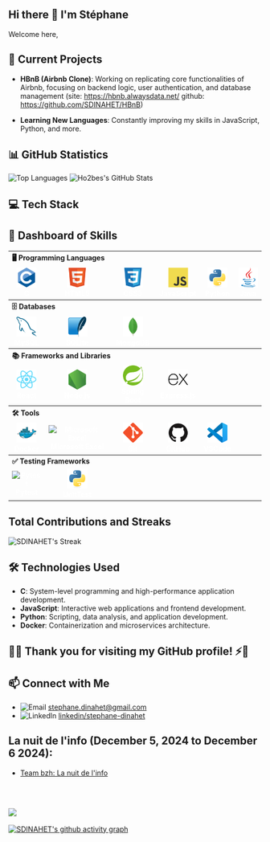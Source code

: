 ## Hi there 👋 I'm Stéphane

<!-- ![Visits](https://img.shields.io/badge/visits-123-blue?style=for-the-badge) -->

Welcome here,
<!--
**SDINAHET/SDINAHET** is a ✨ _special_ ✨ repository because its `README.md` (this file) appears on your GitHub profile.

Here are some ideas to get you started:

- 🔭 I’m currently working on ...
- 🌱 I’m currently learning ...
- 👯 I’m looking to collaborate on ...
- 🤔 I’m looking for help with ...
- 💬 Ask me about ...
- 📫 How to reach me: ...
- 😄 Pronouns: ...
- ⚡ Fun fact: ...
-->

## 🚀 Current Projects
- **HBnB (Airbnb Clone)**: Working on replicating core functionalities of Airbnb, focusing on backend logic, user authentication, and database management (site: https://hbnb.alwaysdata.net/ github: https://github.com/SDINAHET/HBnB)

<!-- -site: https://hbnb.alwaysdata.net/ github: https://github.com/SDINAHET/HBnB -->

- **Learning New Languages**: Constantly improving my skills in JavaScript, Python, and more.


## 📊 GitHub Statistics
![Top Languages](https://github-readme-stats.vercel.app/api/top-langs/?username=SDINAHET&layout=compact&theme=dark)
![Ho2bes's GitHub Stats](https://github-readme-stats.vercel.app/api?username=SDINAHET&show_icons=true&hide_title=true&count_private=true&hide=prs&theme=dark)


<!--
![Contribution Graph](https://github-contribution-graph.ez4o.com/?username=SDINAHET&theme=dark)
-->

## 💻 Tech Stack

<!-- ![C](https://img.shields.io/badge/C-00599C?style=for-the-badge&logo=c&logoColor=white)
![HTML5](https://img.shields.io/badge/html5%20-%23E34F26.svg?&style=for-the-badge&logo=html5&logoColor=white)
![CSS3](https://img.shields.io/badge/css3-%231572B6.svg?&style=for-the-badge&logo=css3&logoColor=white)
![JavaScript](https://img.shields.io/badge/javascript-%23323330.svg?style=for-the-badge&logo=javascript&logoColor=%23F7DF1E)
![Python](https://img.shields.io/badge/python-3670A0?style=for-the-badge&logo=python&logoColor=ffdd54)
![Git](https://img.shields.io/badge/git%20-%23F05033.svg?&style=for-the-badge&logo=git&logoColor=white)
![MySQL](https://img.shields.io/badge/mysql-%2300f.svg?&style=for-the-badge&logo=mysql&logoColor=white)
![SQLite](https://img.shields.io/badge/sqlite-%2307405e.svg?&style=for-the-badge&logo=sqlite&logoColor=white)
![Node.js](https://img.shields.io/badge/node.js-6DA55F?style=for-the-badge&logo=node.js&logoColor=white)
![MongoDB](https://img.shields.io/badge/MongoDB-%234ea94b.svg?&style=for-the-badge&logo=mongodb&logoColor=white)
![Docker](https://img.shields.io/badge/Docker-2496ED?style=for-the-badge&logo=docker&logoColor=white)
![Java](https://img.shields.io/badge/Java-007396?style=for-the-badge&logo=java&logoColor=white)
![Spring Boot](https://img.shields.io/badge/Spring_Boot-6DB33F?style=for-the-badge&logo=springboot&logoColor=white)
![React](https://img.shields.io/badge/react-%2320232a.svg?style=for-the-badge&logo=react&logoColor=%2361DAFB)
![Excel](https://img.shields.io/badge/Microsoft%20Excel-%23319733.svg?style=for-the-badge&logo=microsoft-excel&logoColor=white)
![VBA](https://img.shields.io/badge/VBA-%23007ACC.svg?style=for-the-badge&logo=visual-studio&logoColor=white)
![VS Code](https://img.shields.io/badge/VSCode-007ACC?style=for-the-badge&logo=visual-studio-code&logoColor=white)


<!-- ### Programming Languages:
- ![C](https://img.shields.io/badge/C-00599C?style=for-the-badge&logo=c&logoColor=white)
- ![HTML5](https://img.shields.io/badge/html5%20-%23E34F26.svg?&style=for-the-badge&logo=html5&logoColor=white)
- ![CSS3](https://img.shields.io/badge/css3-%231572B6.svg?&style=for-the-badge&logo=css3&logoColor=white)
- ![JavaScript](https://img.shields.io/badge/javascript-%23323330.svg?style=for-the-badge&logo=javascript&logoColor=%23F7DF1E)
- ![Python](https://img.shields.io/badge/python-3670A0?style=for-the-badge&logo=python&logoColor=ffdd54)
- ![Java](https://img.shields.io/badge/Java-%23007396.svg?style=for-the-badge&logo=java&logoColor=white&logo=coffeescript)
### Version Control:
- ![Git](https://img.shields.io/badge/git%20-%23F05033.svg?&style=for-the-badge&logo=git&logoColor=white)
### Databases:
- ![MySQL](https://img.shields.io/badge/mysql-%2300f.svg?&style=for-the-badge&logo=mysql&logoColor=white)
- ![SQLite](https://img.shields.io/badge/SQLite-%2307405e.svg?&style=for-the-badge&logo=sqlite&logoColor=white)
### Frameworks and Libraries:
- ![Node.js](https://img.shields.io/badge/node.js-6DA55F?style=for-the-badge&logo=node.js&logoColor=white)
- ![Spring Boot](https://img.shields.io/badge/Spring_Boot-6DB33F?style=for-the-badge&logo=springboot&logoColor=white)
- ![React](https://img.shields.io/badge/react-%2320232a.svg?style=for-the-badge&logo=react&logoColor=%2361DAFB)
### Tools:
- ![Docker](https://img.shields.io/badge/Docker-2496ED?style=for-the-badge&logo=docker&logoColor=white)
- ![Microsoft Excel](https://img.shields.io/badge/Microsoft%20Excel-%23319733.svg?style=for-the-badge&logo=microsoft-excel&logoColor=white)
- ![VBA](https://img.shields.io/badge/VBA-%23007ACC.svg?style=for-the-badge&logo=visualstudio&logoColor=white)
![VS Code](https://img.shields.io/badge/VSCode-007ACC?style=for-the-badge&logo=visual-studio-code&logoColor=white)


## Dashboard of Skills

<table>
  <tr>
    <td align="center"><img src="https://img.shields.io/badge/C-00599C?style=for-the-badge&logo=c&logoColor=white" alt="C"></td>
    <td align="center"><img src="https://img.shields.io/badge/html5%20-%23E34F26.svg?&style=for-the-badge&logo=html5&logoColor=white" alt="HTML5"></td>
    <td align="center"><img src="https://img.shields.io/badge/css3-%231572B6.svg?&style=for-the-badge&logo=css3&logoColor=white" alt="CSS3"></td>
    <td align="center"><img src="https://img.shields.io/badge/javascript-%23323330.svg?style=for-the-badge&logo=javascript&logoColor=%23F7DF1E" alt="JavaScript"></td>
  </tr>
  <tr>
    <td align="center"><img src="https://img.shields.io/badge/python-3670A0?style=for-the-badge&logo=python&logoColor=ffdd54" alt="Python"></td>
    <td align="center"><img src="https://img.shields.io/badge/Java-%23007396.svg?style=for-the-badge&logo=java&logoColor=white&logo=coffeescript" alt="Java"></td>
    <td align="center"><img src="https://img.shields.io/badge/mysql-%2300f.svg?&style=for-the-badge&logo=mysql&logoColor=white" alt="MySQL"></td>
    <td align="center"><img src="https://img.shields.io/badge/sqlite-%2307405e.svg?&style=for-the-badge&logo=sqlite&logoColor=white" alt="SQLite"></td>
  </tr>
  <tr>
    <td align="center"><img src="https://img.shields.io/badge/git%20-%23F05033.svg?&style=for-the-badge&logo=git&logoColor=white" alt="Git"></td>
    <td align="center"><img src="https://img.shields.io/badge/react-%2320232a.svg?style=for-the-badge&logo=react&logoColor=%2361DAFB" alt="React"></td>
    <td align="center"><img src="https://img.shields.io/badge/node.js-6DA55F?style=for-the-badge&logo=node.js&logoColor=white" alt="Node.js"></td>
    <td align="center"><img src="https://img.shields.io/badge/Spring_Boot-6DB33F?style=for-the-badge&logo=springboot&logoColor=white" alt="Spring Boot"></td>
  </tr>
  <tr>
    <td align="center"><img src="https://img.shields.io/badge/Docker-2496ED?style=for-the-badge&logo=docker&logoColor=white" alt="Docker"></td>
    <td align="center"><img src="https://img.shields.io/badge/Microsoft%20Excel-%23319733.svg?style=for-the-badge&logo=microsoft-excel&logoColor=white" alt="Microsoft Excel"></td>
    <td align="center"><img src="https://img.shields.io/badge/VBA-%23007ACC.svg?style=for-the-badge&logo=visualstudio&logoColor=white" alt="VBA"></td>
    <td align="center"><img src="https://img.shields.io/badge/MongoDB-%234ea94b.svg?&style=for-the-badge&logo=mongodb&logoColor=white" alt="MongoDB"></td>
  </tr>
</table> -->

<!-- ## Dashboard of Skills

### Programming Languages:
<table>
  <tr>
    <td align="center"><img src="https://img.shields.io/badge/C-00599C?style=for-the-badge&logo=c&logoColor=white" alt="C"></td>
    <td align="center"><img src="https://img.shields.io/badge/html5%20-%23E34F26.svg?&style=for-the-badge&logo=html5&logoColor=white" alt="HTML5"></td>
    <td align="center"><img src="https://img.shields.io/badge/css3-%231572B6.svg?&style=for-the-badge&logo=css3&logoColor=white" alt="CSS3"></td>
    <td align="center"><img src="https://img.shields.io/badge/javascript-%23323330.svg?style=for-the-badge&logo=javascript&logoColor=%23F7DF1E" alt="JavaScript"></td>
    <td align="center"><img src="https://img.shields.io/badge/python-3670A0?style=for-the-badge&logo=python&logoColor=ffdd54" alt="Python"></td>
    <td align="center"><img src="https://img.shields.io/badge/Java-%23007396.svg?style=for-the-badge&logo=java&logoColor=white&logo=coffeescript" alt="Java"></td>
  </tr>
</table>

### Databases:
<table>
  <tr>
    <td align="center"><img src="https://img.shields.io/badge/mysql-%2300f.svg?&style=for-the-badge&logo=mysql&logoColor=white" alt="MySQL"></td>
    <td align="center"><img src="https://img.shields.io/badge/sqlite-%2307405e.svg?&style=for-the-badge&logo=sqlite&logoColor=white" alt="SQLite"></td>
    <td align="center"><img src="https://img.shields.io/badge/MongoDB-%234ea94b.svg?&style=for-the-badge&logo=mongodb&logoColor=white" alt="MongoDB"></td>
  </tr>
</table>

### Frameworks and Libraries:
<table>
  <tr>
    <td align="center"><img src="https://img.shields.io/badge/react-%2320232a.svg?style=for-the-badge&logo=react&logoColor=%2361DAFB" alt="React"></td>
    <td align="center"><img src="https://img.shields.io/badge/node.js-6DA55F?style=for-the-badge&logo=node.js&logoColor=white" alt="Node.js"></td>
    <td align="center"><img src="https://img.shields.io/badge/Spring_Boot-6DB33F?style=for-the-badge&logo=springboot&logoColor=white" alt="Spring Boot"></td>
  </tr>
</table>

### Tools:
<table>
  <tr>
    <td align="center"><img src="https://img.shields.io/badge/Docker-2496ED?style=for-the-badge&logo=docker&logoColor=white" alt="Docker"></td>
    <td align="center"><img src="https://img.shields.io/badge/Microsoft%20Excel-%23319733.svg?style=for-the-badge&logo=microsoft-excel&logoColor=white" alt="Microsoft Excel"></td>
    <td align="center"><img src="https://img.shields.io/badge/VBA-%23007ACC.svg?style=for-the-badge&logo=visualstudio&logoColor=white" alt="VBA"></td>
    <td align="center"><img src="https://img.shields.io/badge/git%20-%23F05033.svg?&style=for-the-badge&logo=git&logoColor=white" alt="Git"></td>
  </tr>
</table> -->

<!-- ## Dashboard of Skills

<table>
  <tr>
    <th colspan="6" align="left">Programming Languages</th>
  </tr>
  <tr>
    <td align="center"><img src="https://img.shields.io/badge/C-00599C?style=for-the-badge&logo=c&logoColor=white" alt="C"></td>
    <td align="center"><img src="https://img.shields.io/badge/html5%20-%23E34F26.svg?&style=for-the-badge&logo=html5&logoColor=white" alt="HTML5"></td>
    <td align="center"><img src="https://img.shields.io/badge/css3-%231572B6.svg?&style=for-the-badge&logo=css3&logoColor=white" alt="CSS3"></td>
    <td align="center"><img src="https://img.shields.io/badge/javascript-%23323330.svg?style=for-the-badge&logo=javascript&logoColor=%23F7DF1E" alt="JavaScript"></td>
    <td align="center"><img src="https://img.shields.io/badge/python-3670A0?style=for-the-badge&logo=python&logoColor=ffdd54" alt="Python"></td>
    <td align="center"><img src="https://img.shields.io/badge/Java-%23007396.svg?style=for-the-badge&logo=java&logoColor=white&logo=coffeescript" alt="Java"></td>
  </tr>
  <tr>
    <th colspan="6" align="left">Databases</th>
  </tr>
  <tr>
    <td align="center"><img src="https://img.shields.io/badge/mysql-%2300f.svg?&style=for-the-badge&logo=mysql&logoColor=white" alt="MySQL"></td>
    <td align="center"><img src="https://img.shields.io/badge/sqlite-%2307405e.svg?&style=for-the-badge&logo=sqlite&logoColor=white" alt="SQLite"></td>
    <td align="center"><img src="https://img.shields.io/badge/MongoDB-%234ea94b.svg?&style=for-the-badge&logo=mongodb&logoColor=white" alt="MongoDB"></td>
    <td colspan="3"></td>
  </tr>
  <tr>
    <th colspan="6" align="left">Frameworks and Libraries</th>
  </tr>
  <tr>
    <td align="center"><img src="https://img.shields.io/badge/react-%2320232a.svg?style=for-the-badge&logo=react&logoColor=%2361DAFB" alt="React"></td>
    <td align="center"><img src="https://img.shields.io/badge/node.js-6DA55F?style=for-the-badge&logo=node.js&logoColor=white" alt="Node.js"></td>
    <td align="center"><img src="https://img.shields.io/badge/Spring_Boot-6DB33F?style=for-the-badge&logo=springboot&logoColor=white" alt="Spring Boot"></td>
	<td align="center"><img src="https://img.shields.io/badge/Express.js-%23000000.svg?style=for-the-badge&logo=express&logoColor=white" alt="Express.js"></td>
    <td colspan="3></td>
  </tr>
  <tr>
    <th colspan="6" align="left">Tools</th>
  </tr>
  <tr>
    <td align="center"><img src="https://img.shields.io/badge/Docker-2496ED?style=for-the-badge&logo=docker&logoColor=white" alt="Docker"></td>
    <td align="center"><img src="https://img.shields.io/badge/Microsoft%20Excel-%23319733.svg?style=for-the-badge&logo=microsoft-excel&logoColor=white" alt="Microsoft Excel"></td>
    <td align="center"><img src="https://img.shields.io/badge/VBA-%23007ACC.svg?style=for-the-badge&logo=visualstudio&logoColor=white" alt="VBA"></td>
    <td align="center"><img src="https://img.shields.io/badge/git%20-%23F05033.svg?&style=for-the-badge&logo=git&logoColor=white" alt="Git"></td>
	<td align="center"><img src="https://img.shields.io/badge/VSCode-007ACC?style=for-the-badge&logo=visual-studio-code&logoColor=white" alt="Visual Studio Code"></td>
    <td colspan="1"></td>
    <td colspan="2"></td>
  </tr>
    <th colspan="6" align="left">Testing Frameworks</th>
  <tr>
    <td align="center"><img src="https://img.shields.io/badge/UnitTest-5A9DD1?style=for-the-badge&logo=python&logoColor=white" alt="UnitTest"></td>
  </tr>
</table> -->
<!--
## Dashboard of Skills

<table>
  <tr>
    <th colspan="6" align="left"> 🖥️ Programming Languages</th>
  </tr>
  <tr>
    <td align="center"><img src="https://img.shields.io/badge/C-00599C?style=for-the-badge&logo=c&logoColor=white" alt="C"></td>
    <td align="center"><img src="https://img.shields.io/badge/html5%20-%23E34F26.svg?&style=for-the-badge&logo=html5&logoColor=white" alt="HTML5"></td>
    <td align="center"><img src="https://img.shields.io/badge/css3-%231572B6.svg?&style=for-the-badge&logo=css3&logoColor=white" alt="CSS3"></td>
    <td align="center"><img src="https://img.shields.io/badge/javascript-%23323330.svg?style=for-the-badge&logo=javascript&logoColor=%23F7DF1E" alt="JavaScript"></td>
    <td align="center"><img src="https://img.shields.io/badge/python-3670A0?style=for-the-badge&logo=python&logoColor=ffdd54" alt="Python"></td>
    <td align="center"><img src="https://img.shields.io/badge/Java-%23007396.svg?style=for-the-badge&logo=java&logoColor=white&logo=coffeescript" alt="Java"></td>
  </tr>
  <tr>
    <th colspan="6" align="left"> 🗄️Databases</th>
  </tr>
  <tr>
    <td align="center"><img src="https://img.shields.io/badge/mysql-%2300f.svg?&style=for-the-badge&logo=mysql&logoColor=white" alt="MySQL"></td>
    <td align="center"><img src="https://img.shields.io/badge/sqlite-%2307405e.svg?&style=for-the-badge&logo=sqlite&logoColor=white" alt="SQLite"></td>
    <td align="center"><img src="https://img.shields.io/badge/MongoDB-%234ea94b.svg?&style=for-the-badge&logo=mongodb&logoColor=white" alt="MongoDB"></td>
    <td colspan="3"></td>
  </tr>
  <tr>
    <th colspan="6" align="left"> 📚 Frameworks and Libraries</th>
  </tr>
  <tr>
    <td align="center"><img src="https://img.shields.io/badge/react-%2320232a.svg?style=for-the-badge&logo=react&logoColor=%2361DAFB" alt="React"></td>
    <td align="center"><img src="https://img.shields.io/badge/node.js-6DA55F?style=for-the-badge&logo=node.js&logoColor=white" alt="Node.js"></td>
    <td align="center"><img src="https://img.shields.io/badge/Spring_Boot-6DB33F?style=for-the-badge&logo=springboot&logoColor=white" alt="Spring Boot"></td>
    <td align="center"><img src="https://img.shields.io/badge/Express.js-%23000000.svg?style=for-the-badge&logo=express&logoColor=white" alt="Express.js"></td>
    <td colspan="2"></td>
  </tr>
  <tr>
    <th colspan="6" align="left"> 🛠️ Tools</th>
  </tr>
  <tr>
    <td align="center"><img src="https://img.shields.io/badge/Docker-2496ED?style=for-the-badge&logo=docker&logoColor=white" alt="Docker"></td>
    <td align="center"><img src="https://img.shields.io/badge/Microsoft%20Excel-%23319733.svg?style=for-the-badge&logo=microsoft-excel&logoColor=white" alt="Microsoft Excel"></td>
    <!-- <td align="center"><img src="https://your-hosting-service.com/excel-logo.png" alt="Microsoft Excel" width="60" height="60"><br>Microsoft Excel</td>
    <td align="center"><img src="https://img.shields.io/badge/VBA-%23007ACC.svg?style=for-the-badge&logo=visualstudio&logoColor=white" alt="VBA"></td>
    <td align="center"><img src="https://img.shields.io/badge/git%20-%23F05033.svg?&style=for-the-badge&logo=git&logoColor=white" alt="Git"></td>
    <td align="center"><img src="https://img.shields.io/badge/VSCode-007ACC?style=for-the-badge&logo=visual-studio-code&logoColor=white" alt="Visual Studio Code"></td>
    <td colspan="1"></td>
  </tr>
  <tr>
    <th colspan="6" align="left"> ✅ Testing Frameworks</th>
  </tr>
  <!-- <tr>
    <td align="center"><img src="https://img.shields.io/badge/UnitTest-5A9DD1?style=for-the-badge&logo=python&logoColor=white" alt="UnitTest"></td>
    <td align="center"><img src="https://raw.githubusercontent.com/devicons/devicon/master/icons/python/python-original.svg" alt="UnitTest" width="60" height="60"><br>UnitTest</td>
     <td align="center"><img src="https://upload.wikimedia.org/wikipedia/commons/b/ba/Pytest_logo.svg" alt="Pytest" width="60" height="60"><br>Pytest</td>
    <!-- <td align="center"><img src="https://img.shields.io/badge/Jest-C21325?style=for-the-badge&logo=jest&logoColor=white" alt="Jest"></td>
    <td colspan="4"></td>
  </tr>
</table> -->


<!-- ## 🚀 Dashboard of Skills

<table>
  <tr>
    <th colspan="6" align="left"> 🖥️ Programming Languages</th>
  </tr>
  <tr>
    <td align="center">
      <img src="https://img.shields.io/badge/C-00599C?style=for-the-badge&logo=c&logoColor=white" alt="C">
    </td>
    <td align="center">
      <img src="https://img.shields.io/badge/html5%20-%23E34F26.svg?&style=for-the-badge&logo=html5&logoColor=white" alt="HTML5">
    </td>
    <td align="center">
      <img src="https://img.shields.io/badge/css3-%231572B6.svg?&style=for-the-badge&logo=css3&logoColor=white" alt="CSS3">
    </td>
    <td align="center">
      <img src="https://img.shields.io/badge/javascript-%23323330.svg?style=for-the-badge&logo=javascript&logoColor=%23F7DF1E" alt="JavaScript">
    </td>
    <td align="center">
      <img src="https://img.shields.io/badge/python-3670A0?style=for-the-badge&logo=python&logoColor=ffdd54" alt="Python">
    </td>
    <td align="center">
      <img src="https://img.shields.io/badge/Java-%23007396.svg?style=for-the-badge&logo=java&logoColor=white&logo=coffeescript" alt="Java">
    </td>
  </tr>
  <tr>
    <th colspan="6" align="left"> 🗄️ Databases</th>
  </tr>
  <tr>
    <td align="center">
      <img src="https://img.shields.io/badge/mysql-%2300f.svg?&style=for-the-badge&logo=mysql&logoColor=white" alt="MySQL">
    </td>
    <td align="center">
      <img src="https://img.shields.io/badge/sqlite-%2307405e.svg?&style=for-the-badge&logo=sqlite&logoColor=white" alt="SQLite">
    </td>
    <td align="center">
      <img src="https://img.shields.io/badge/MongoDB-%234ea94b.svg?&style=for-the-badge&logo=mongodb&logoColor=white" alt="MongoDB">
    </td>
    <td colspan="3"></td>
  </tr>
  <tr>
    <th colspan="6" align="left"> 📚 Frameworks and Libraries</th>
  </tr>
  <tr>
    <td align="center">
      <img src="https://img.shields.io/badge/react-%2320232a.svg?style=for-the-badge&logo=react&logoColor=%2361DAFB" alt="React">
    </td>
    <td align="center">
      <img src="https://img.shields.io/badge/node.js-6DA55F?style=for-the-badge&logo=node.js&logoColor=white" alt="Node.js">
    </td>
    <td align="center">
      <img src="https://img.shields.io/badge/Spring_Boot-6DB33F?style=for-the-badge&logo=springboot&logoColor=white" alt="Spring Boot">
    </td>
    <td align="center">
      <img src="https://img.shields.io/badge/Express.js-%23000000.svg?style=for-the-badge&logo=express&logoColor=white" alt="Express.js">
    </td>
    <td colspan="2"></td>
  </tr>
  <tr>
    <th colspan="6" align="left"> 🛠️ Tools</th>
  </tr>
  <tr>
    <td align="center">
      <img src="https://img.shields.io/badge/Docker-2496ED?style=for-the-badge&logo=docker&logoColor=white" alt="Docker">
    </td>
    <td align="center">
      <img src="https://img.shields.io/badge/Microsoft%20Excel-%23319733.svg?style=for-the-badge&logo=microsoft-excel&logoColor=white" alt="Microsoft Excel">
    </td>
    <td align="center">
      <img src="https://img.shields.io/badge/VBA-%23007ACC.svg?style=for-the-badge&logo=visualstudio&logoColor=white" alt="VBA">
    </td>
    <td align="center">
      <img src="https://img.shields.io/badge/git%20-%23F05033.svg?&style=for-the-badge&logo=git&logoColor=white" alt="Git">
    </td>
    <td align="center">
      <img src="https://img.shields.io/badge/VSCode-007ACC?style=for-the-badge&logo=visual-studio-code&logoColor=white" alt="Visual Studio Code">
    </td>
    <td colspan="1"></td>
  </tr>
  <tr>
    <th colspan="6" align="left"> ✅ Testing Frameworks</th>
  </tr>
  <tr>
    <td align="center">
      <img src="https://raw.githubusercontent.com/devicons/devicon/master/icons/python/python-original.svg" alt="UnitTest" width="60" height="60"><br>UnitTest
    </td>
    <td align="center">
      <img src="https://upload.wikimedia.org/wikipedia/commons/b/ba/Pytest_logo.svg" alt="Pytest" width="60" height="60"><br>Pytest
    </td>
    <td colspan="4"></td>
  </tr>
</table> -->


<!-- ### Dashboard of Skills

<table>
  <tr>
    <th colspan="6" align="left"> 🖥️ Programming Languages</th>
  </tr>
  <tr>
    <td align="center">
      <img src="https://raw.githubusercontent.com/devicons/devicon/master/icons/c/c-original.svg" alt="C" width="60" height="60"><br>C
    </td>
    <td align="center">
      <img src="https://raw.githubusercontent.com/devicons/devicon/master/icons/html5/html5-original.svg" alt="HTML5" width="60" height="60"><br>HTML5
    </td>
    <td align="center">
      <img src="https://raw.githubusercontent.com/devicons/devicon/master/icons/css3/css3-original.svg" alt="CSS3" width="60" height="60"><br>CSS3
    </td>
    <td align="center">
      <img src="https://raw.githubusercontent.com/devicons/devicon/master/icons/javascript/javascript-original.svg" alt="JavaScript" width="60" height="60"><br>JavaScript
    </td>
    <td align="center">
      <img src="https://raw.githubusercontent.com/devicons/devicon/master/icons/python/python-original.svg" alt="Python" width="60" height="60"><br>Python
    </td>
    <td align="center">
      <img src="https://raw.githubusercontent.com/devicons/devicon/master/icons/java/java-original.svg" alt="Java" width="60" height="60"><br>Java
    </td>
  </tr>
  <tr>
    <th colspan="6" align="left"> 🗄️ Databases</th>
  </tr>
  <tr>
    <td align="center">
      <img src="https://raw.githubusercontent.com/devicons/devicon/master/icons/mysql/mysql-original.svg" alt="MySQL" width="60" height="60"><br>MySQL
    </td>
    <td align="center">
      <img src="https://raw.githubusercontent.com/devicons/devicon/master/icons/sqlite/sqlite-original.svg" alt="SQLite" width="60" height="60"><br>SQLite
    </td>
    <td align="center">
      <img src="https://raw.githubusercontent.com/devicons/devicon/master/icons/mongodb/mongodb-original.svg" alt="MongoDB" width="60" height="60"><br>MongoDB
    </td>
    <td colspan="3"></td>
  </tr>
  <tr>
    <th colspan="6" align="left"> 📚 Frameworks and Libraries</th>
  </tr>
  <tr>
    <td align="center">
      <img src="https://raw.githubusercontent.com/devicons/devicon/master/icons/react/react-original.svg" alt="React" width="60" height="60"><br>React
    </td>
    <td align="center">
      <img src="https://raw.githubusercontent.com/devicons/devicon/master/icons/nodejs/nodejs-original.svg" alt="Node.js" width="60" height="60"><br>Node.js
    </td>
    <td align="center">
      <img src="https://raw.githubusercontent.com/devicons/devicon/master/icons/spring/spring-original.svg" alt="Spring Boot" width="60" height="60"><br>Spring Boot
    </td>
    <td align="center">
      <img src="https://raw.githubusercontent.com/devicons/devicon/master/icons/express/express-original.svg" alt="Express.js" width="60" height="60"><br>Express.js
    </td>
    <td colspan="2"></td>
  </tr>
  <tr>
    <th colspan="6" align="left"> 🛠️ Tools</th>
  </tr>
  <tr>
    <td align="center">
      <img src="https://raw.githubusercontent.com/devicons/devicon/master/icons/docker/docker-original.svg" alt="Docker" width="60" height="60"><br>Docker
    </td>
      <td align="center">
    <img src="https://upload.wikimedia.org/wikipedia/commons/7/73/Microsoft_Excel_2013-2019_logo.svg" alt="Microsoft Excel" width="60" height="60"><br>Microsoft Excel
  </td>
    <td align="center">
      <img src="https://raw.githubusercontent.com/devicons/devicon/master/icons/git/git-original.svg" alt="Git" width="60" height="60"><br>Git
    </td>
    <td align="center">
      <img src="https://raw.githubusercontent.com/devicons/devicon/master/icons/vscode/vscode-original.svg" alt="VSCode" width="60" height="60"><br>VSCode
    </td>
    <td colspan="2"></td>
  </tr>
  <tr>
    <th colspan="6" align="left"> ✅ Testing Frameworks</th>
  </tr>
  <tr>
    <td align="center">
      <img src="https://raw.githubusercontent.com/devicons/devicon/master/icons/python/python-original.svg" alt="UnitTest" width="60" height="60"><br>UnitTest
    </td>
      <td align="center">
      <img src="https://upload.wikimedia.org/wikipedia/commons/b/ba/Pytest_logo.svg" alt="Pytest" width="60" height="60"><br>Pytest
    </td>
     <td colspan="4"></td>
  </tr>
</table> -->

<!-- ## 🚀 Dashboard of Skills

<table>
  <tr>
    <th colspan="6" align="left"> 🖥️ Programming Languages</th>
  </tr>
  <tr>
    <td align="center">
      <a href="https://en.wikipedia.org/wiki/C_(programming_language)">
        <img src="https://raw.githubusercontent.com/devicons/devicon/master/icons/c/c-original.svg" alt="C" width="40" height="40"><br>C
      </a>
    </td>
    <td align="center">
      <a href="https://en.wikipedia.org/wiki/HTML5">
        <img src="https://raw.githubusercontent.com/devicons/devicon/master/icons/html5/html5-original.svg" alt="HTML5" width="40" height="40"><br>HTML5
      </a>
    </td>
    <td align="center">
      <a href="https://en.wikipedia.org/wiki/CSS">
        <img src="https://raw.githubusercontent.com/devicons/devicon/master/icons/css3/css3-original.svg" alt="CSS3" width="40" height="40"><br>CSS3
      </a>
    </td>
    <td align="center">
      <a href="https://en.wikipedia.org/wiki/JavaScript">
        <img src="https://raw.githubusercontent.com/devicons/devicon/master/icons/javascript/javascript-original.svg" alt="JavaScript" width="40" height="40"><br>JavaScript
      </a>
    </td>
    <td align="center">
      <a href="https://en.wikipedia.org/wiki/Python_(programming_language)">
        <img src="https://raw.githubusercontent.com/devicons/devicon/master/icons/python/python-original.svg" alt="Python" width="40" height="40"><br>Python
      </a>
    </td>
    <td align="center">
      <a href="https://en.wikipedia.org/wiki/Java_(programming_language)">
        <img src="https://raw.githubusercontent.com/devicons/devicon/master/icons/java/java-original.svg" alt="Java" width="40" height="40"><br>Java
      </a>
    </td>
  </tr>
  <tr>
    <th colspan="6" align="left"> 🗄️ Databases</th>
  </tr>
  <tr>
    <td align="center">
      <a href="https://en.wikipedia.org/wiki/MySQL">
        <img src="https://raw.githubusercontent.com/devicons/devicon/master/icons/mysql/mysql-original.svg" alt="MySQL" width="40" height="40"><br>MySQL
      </a>
    </td>
    <td align="center">
      <a href="https://en.wikipedia.org/wiki/SQLite">
        <img src="https://raw.githubusercontent.com/devicons/devicon/master/icons/sqlite/sqlite-original.svg" alt="SQLite" width="40" height="40"><br>SQLite
      </a>
    </td>
    <td align="center">
      <a href="https://en.wikipedia.org/wiki/MongoDB">
        <img src="https://raw.githubusercontent.com/devicons/devicon/master/icons/mongodb/mongodb-original.svg" alt="MongoDB" width="40" height="40"><br>MongoDB
      </a>
    </td>
    <td colspan="3"></td>
  </tr>
  <tr>
    <th colspan="6" align="left"> 📚 Frameworks and Libraries</th>
  </tr>
  <tr>
    <td align="center">
      <a href="https://en.wikipedia.org/wiki/React_(JavaScript_library)">
        <img src="https://raw.githubusercontent.com/devicons/devicon/master/icons/react/react-original.svg" alt="React" width="40" height="40"><br>React
      </a>
    </td>
    <td align="center">
      <a href="https://en.wikipedia.org/wiki/Node.js">
        <img src="https://raw.githubusercontent.com/devicons/devicon/master/icons/nodejs/nodejs-original.svg" alt="Node.js" width="40" height="40"><br>Node.js
      </a>
    </td>
    <td align="center">
      <a href="https://en.wikipedia.org/wiki/Spring_Framework">
        <img src="https://raw.githubusercontent.com/devicons/devicon/master/icons/spring/spring-original.svg" alt="Spring Boot" width="40" height="40"><br>Spring Boot
      </a>
    </td>
    <td align="center">
      <a href="https://en.wikipedia.org/wiki/Express.js">
        <img src="https://raw.githubusercontent.com/devicons/devicon/master/icons/express/express-original.svg" alt="Express.js" width="40" height="40"><br>Express.js
      </a>
    </td>
    <td colspan="2"></td>
  </tr>
  <tr>
    <th colspan="6" align="left"> 🛠️ Tools</th>
  </tr>
  <tr>
    <td align="center">
      <a href="https://en.wikipedia.org/wiki/Docker_(software)">
        <img src="https://raw.githubusercontent.com/devicons/devicon/master/icons/docker/docker-original.svg" alt="Docker" width="40" height="40"><br>Docker
      </a>
    </td>
    <td align="center">
      <a href="https://en.wikipedia.org/wiki/Microsoft_Excel">
        <img src="https://upload.wikimedia.org/wikipedia/commons/7/73/Microsoft_Excel_2013-2019_logo.svg" alt="Microsoft Excel" width="40" height="40"><br>Microsoft Excel
      </a>
    </td>
    <td align="center">
      <a href="https://en.wikipedia.org/wiki/Git">
        <img src="https://raw.githubusercontent.com/devicons/devicon/master/icons/git/git-original.svg" alt="Git" width="40" height="40"><br>Git
      </a>
    </td>
    <td align="center">
    <a href="https://en.wikipedia.org/wiki/GitHub">
      <img src="https://raw.githubusercontent.com/devicons/devicon/master/icons/github/github-original.svg" alt="GitHub" width="40" height="40"><br>GitHub
    </a>
  </td>
    <td align="center">
      <a href="https://en.wikipedia.org/wiki/Visual_Studio_Code">
        <img src="https://raw.githubusercontent.com/devicons/devicon/master/icons/vscode/vscode-original.svg" alt="VSCode" width="40" height="40"><br>VSCode
      </a>
    </td>
    <td colspan="1"></td>
  </tr>
  <tr>
    <th colspan="6" align="left"> ✅ Testing Frameworks</th>
  </tr>
  <tr>
    <td align="center">
      <a href="https://en.wikipedia.org/wiki/Pytest">
        <img src="https://upload.wikimedia.org/wikipedia/commons/b/ba/Pytest_logo.svg" alt="Pytest" width="40" height="40"><br>Pytest
      </a>
    </td>
    <td align="center">
      <a href="https://en.wikipedia.org/wiki/Unit_testing">
        <img src="https://raw.githubusercontent.com/devicons/devicon/master/icons/python/python-original.svg" alt="UnitTest" width="40" height="40"><br>UnitTest
      </a>
    </td>
    <td colspan="4"></td>
  </tr>
</table> -->

## 🚀 Dashboard of Skills

<table>
  <tr>
    <th colspan="6" align="left"> 🖥️ Programming Languages</th>
  </tr>
  <tr>
    <td align="center">
      <a href="https://en.wikipedia.org/wiki/C_(programming_language)" style="color: white; text-decoration: none; font-weight: bold;">
        <img src="https://raw.githubusercontent.com/devicons/devicon/master/icons/c/c-original.svg" alt="C" width="40" height="40"><br>C
      </a>
    </td>
    <td align="center">
      <a href="https://en.wikipedia.org/wiki/HTML5" style="color: white; text-decoration: none; font-weight: bold;">
        <img src="https://raw.githubusercontent.com/devicons/devicon/master/icons/html5/html5-original.svg" alt="HTML5" width="40" height="40"><br>HTML5
      </a>
    </td>
    <td align="center">
      <a href="https://en.wikipedia.org/wiki/CSS" style="color: white; text-decoration: none; font-weight: bold;">
        <img src="https://raw.githubusercontent.com/devicons/devicon/master/icons/css3/css3-original.svg" alt="CSS3" width="40" height="40"><br>CSS3
      </a>
    </td>
    <td align="center">
      <a href="https://en.wikipedia.org/wiki/JavaScript" style="color: white; text-decoration: none; font-weight: bold;">
        <img src="https://raw.githubusercontent.com/devicons/devicon/master/icons/javascript/javascript-original.svg" alt="JavaScript" width="40" height="40"><br>JavaScript
      </a>
    </td>
    <td align="center">
      <a href="https://en.wikipedia.org/wiki/Python_(programming_language)" style="color: white; text-decoration: none; font-weight: bold;">
        <img src="https://raw.githubusercontent.com/devicons/devicon/master/icons/python/python-original.svg" alt="Python" width="40" height="40"><br>Python
      </a>
    </td>
    <td align="center">
      <a href="https://en.wikipedia.org/wiki/Java_(programming_language)" style="color: white; text-decoration: none; font-weight: bold;">
        <img src="https://raw.githubusercontent.com/devicons/devicon/master/icons/java/java-original.svg" alt="Java" width="40" height="40"><br>Java
      </a>
    </td>
  </tr>
  <tr>
    <th colspan="6" align="left"> 🗄️ Databases</th>
  </tr>
  <tr>
    <td align="center">
      <a href="https://en.wikipedia.org/wiki/MySQL" style="color: white; text-decoration: none; font-weight: bold;">
        <img src="https://raw.githubusercontent.com/devicons/devicon/master/icons/mysql/mysql-original.svg" alt="MySQL" width="40" height="40"><br>MySQL
      </a>
    </td>
    <td align="center">
      <a href="https://en.wikipedia.org/wiki/SQLite" style="color: white; text-decoration: none; font-weight: bold;">
        <img src="https://raw.githubusercontent.com/devicons/devicon/master/icons/sqlite/sqlite-original.svg" alt="SQLite" width="40" height="40"><br>SQLite
      </a>
    </td>
    <td align="center">
      <a href="https://en.wikipedia.org/wiki/MongoDB" style="color: white; text-decoration: none; font-weight: bold;">
        <img src="https://raw.githubusercontent.com/devicons/devicon/master/icons/mongodb/mongodb-original.svg" alt="MongoDB" width="40" height="40"><br>MongoDB
      </a>
    </td>
    <td colspan="3"></td>
  </tr>
  <tr>
    <th colspan="6" align="left"> 📚 Frameworks and Libraries</th>
  </tr>
  <tr>
    <td align="center">
      <a href="https://en.wikipedia.org/wiki/React_(JavaScript_library)" style="color: white; text-decoration: none; font-weight: bold;">
        <img src="https://raw.githubusercontent.com/devicons/devicon/master/icons/react/react-original.svg" alt="React" width="40" height="40"><br>React
      </a>
    </td>
    <td align="center">
      <a href="https://en.wikipedia.org/wiki/Node.js" style="color: white; text-decoration: none; font-weight: bold;">
        <img src="https://raw.githubusercontent.com/devicons/devicon/master/icons/nodejs/nodejs-original.svg" alt="Node.js" width="40" height="40"><br>Node.js
      </a>
    </td>
    <td align="center">
      <a href="https://en.wikipedia.org/wiki/Spring_Framework" style="color: white; text-decoration: none; font-weight: bold;">
        <img src="https://raw.githubusercontent.com/devicons/devicon/master/icons/spring/spring-original.svg" alt="Spring Boot" width="40" height="40"><br>Spring Boot
      </a>
    </td>
    <td align="center">
      <a href="https://en.wikipedia.org/wiki/Express.js" style="color: white; text-decoration: none; font-weight: bold;">
        <img src="https://raw.githubusercontent.com/devicons/devicon/master/icons/express/express-original.svg" alt="Express.js" width="40" height="40"><br>Express.js
      </a>
    </td>
    <td colspan="2"></td>
  </tr>
  <tr>
    <th colspan="6" align="left"> 🛠️ Tools</th>
  </tr>
  <tr>
    <td align="center">
      <a href="https://en.wikipedia.org/wiki/Docker_(software)" style="color: white; text-decoration: none; font-weight: bold;">
        <img src="https://raw.githubusercontent.com/devicons/devicon/master/icons/docker/docker-original.svg" alt="Docker" width="40" height="40"><br>Docker
      </a>
    </td>
    <td align="center">
      <a href="https://en.wikipedia.org/wiki/Microsoft_Excel" style="color: white; text-decoration: none; font-weight: bold;">
        <img src="https://upload.wikimedia.org/wikipedia/commons/7/73/Microsoft_Excel_2013-2019_logo.svg" alt="Microsoft Excel" width="40" height="40"><br>Microsoft Excel
      </a>
    </td>
    <td align="center">
      <a href="https://en.wikipedia.org/wiki/Git" style="color: white; text-decoration: none; font-weight: bold;">
        <img src="https://raw.githubusercontent.com/devicons/devicon/master/icons/git/git-original.svg" alt="Git" width="40" height="40"><br>Git
      </a>
    </td>
    <td align="center">
      <a href="https://en.wikipedia.org/wiki/GitHub" style="color: white; text-decoration: none; font-weight: bold;">
        <img src="https://raw.githubusercontent.com/devicons/devicon/master/icons/github/github-original.svg" alt="GitHub" width="40" height="40"><br>GitHub
      </a>
    </td>
    <td align="center">
      <a href="https://en.wikipedia.org/wiki/Visual_Studio_Code" style="color: white; text-decoration: none; font-weight: bold;">
        <img src="https://raw.githubusercontent.com/devicons/devicon/master/icons/vscode/vscode-original.svg" alt="VSCode" width="40" height="40"><br>VSCode
      </a>
    </td>
    <td colspan="1"></td>
  </tr>
  <tr>
    <th colspan="6" align="left"> ✅ Testing Frameworks</th>
  </tr>
  <tr>
    <td align="center">
      <a href="https://en.wikipedia.org/wiki/Pytest" style="color: white; text-decoration: none; font-weight: bold;">
        <img src="https://upload.wikimedia.org/wikipedia/commons/b/ba/Pytest_logo.svg" alt="Pytest" width="40" height="40"><br>Pytest
      </a>
    </td>
    <td align="center">
      <a href="https://en.wikipedia.org/wiki/Unit_testing" style="color: white; text-decoration: none; font-weight: bold;">
        <img src="https://raw.githubusercontent.com/devicons/devicon/master/icons/python/python-original.svg" alt="UnitTest" width="40" height="40"><br>UnitTest
      </a>
    </td>
    <td colspan="4"></td>
  </tr>
</table>



<!-- [Prisma](https://img.shields.io/badge/Prisma-1B222D?style=for-the-badge&logo=prisma&logoColor=white)
![PostgreSQL](https://img.shields.io/badge/PostgreSQL-4169E1?style=for-the-badge&logo=postgresql&logoColor=white) -->


## Total Contributions and Streaks

![SDINAHET's Streak](https://streak-stats.demolab.com?user=SDINAHET&theme=react&card_width=1000)

## 🛠 Technologies Used

- **C**: System-level programming and high-performance application development.
- **JavaScript**: Interactive web applications and frontend development.
- **Python**: Scripting, data analysis, and application development.
- **Docker**: Containerization and microservices architecture.
<!--- **Prisma**: Next-generation ORM for PostgreSQL and MongoDB.
- **PostgreSQL**: Robust relational database management.
-->

## 🙂😄 Thank you for visiting my GitHub profile! ⚡💬

<!-- ## 📫 Connect with Me -->
<!-- - Email: [stephane.dinahet@gmail.com](mailto:stephane.dinahet@gmail.com)
- LinkedIn: [linkedin/stephane-dinahet](https://www.linkedin.com/in/st%C3%A9phane-dinahet-3b363189/) -->
## 📫 Connect with Me
- ![Email](https://img.shields.io/badge/Email-D14836?style=for-the-badge&logo=gmail&logoColor=white) [stephane.dinahet@gmail.com](mailto:stephane.dinahet@gmail.com)
- ![LinkedIn](https://img.shields.io/badge/LinkedIn-%230077B5.svg?style=for-the-badge&logo=linkedin&logoColor=white) [linkedin/stephane-dinahet](https://www.linkedin.com/in/st%C3%A9phane-dinahet-3b363189/)


## La nuit de l'info (December 5, 2024 to December 6 2024):
- [Team bzh: La nuit de l'info](https://www.nuitdelinfo.com/inscription/equipes/673)


<br><br>

[![](https://visitcount.itsvg.in/api?id=SDINAHET&icon=0&color=0)](https://visitcount.itsvg.in)
<!--
![Visits](https://img.shields.io/badge/visits-123-blue?style=for-the-badge) -->


<!-- [![](https://github-profile-trophy.vercel.app/?username=SDINAHET&theme=onestar&no-bg=true&no-frame=true)](https://github.com/ryo-ma/github-profile-trophy) -->


<!-- [![ReadMe Card](https://github-readme-stats.vercel.app/api/pin/?username=SDINAHET&repo=holbertonschool-higher_level_programming&theme=dark)](https://github.com/SDINAHET/holbertonschool-higher_level_programming)

![Contribution Graph](https://github-contribution-graph.ez4o.com/?username=SDINAHET&theme=dark)
-->
<!-- [![GitHub Activity](https://github-readme-activity-graph.cyclic.app/graph?username=SDINAHET&theme=react-dark&hide_border=true)](https://github.com/Ashutosh00710/github-readme-activity-graph) -->


[![SDINAHET's github activity graph](https://github-readme-activity-graph.vercel.app/graph?username=SDINAHET&theme=xcode)](https://github.com/ashutosh00710/github-readme-activity-graph)

<!-- [![trophy](https://github-profile-trophy.vercel.app/?username=SDINAHET&theme=onedark&no-frame=true&column=5)](https://github.com/ryo-ma/github-profile-trophy) -->
